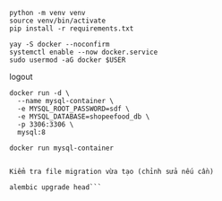 ```
python -m venv venv
source venv/bin/activate
pip install -r requirements.txt
```

```
yay -S docker --noconfirm
systemctl enable --now docker.service
sudo usermod -aG docker $USER

```
logout
```
docker run -d \
  --name mysql-container \
  -e MYSQL_ROOT_PASSWORD=sdf \
  -e MYSQL_DATABASE=shopeefood_db \
  -p 3306:3306 \
  mysql:8
```

```
docker run mysql-container
```

```alembic revision --autogenerate -m "..."

Kiểm tra file migration vừa tạo (chỉnh sửa nếu cần)

alembic upgrade head```